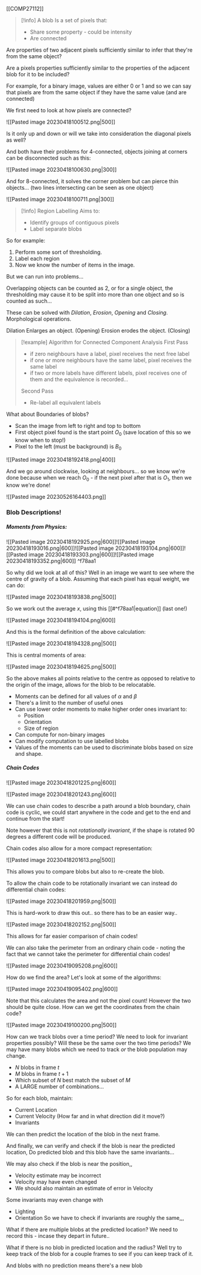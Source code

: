 [[COMP27112]]


>[!info] A blob
>Is a set of pixels that:
>- Share some property - could be intensity
>- Are connected

Are properties of two adjacent pixels sufficiently similar to infer that they're from the same object?

Are a pixels properties sufficiently similar to the properties of the adjacent blob for it to be included?

For example, for a binary image, values are either 0 or 1 and so we can say that pixels are from the same object if they have the same value (and are connected)

We first need to look at how pixels are connected?

![[Pasted image 20230418100512.png|500]]

Is it only up and down or will we take into consideration the diagonal pixels as well?

And both have their problems for 4-connected, objects joining at corners can be disconnected such as this:

![[Pasted image 20230418100630.png|300]]

And for 8-connected, it solves the corner problem but can pierce thin objects... (two lines intersecting can be seen as one object)

![[Pasted image 20230418100711.png|300]]

>[!info] Region Labelling
>Aims to:
>- Identify groups of contiguous pixels
>- Label separate blobs

So for example:

1. Perform some sort of thresholding.
2. Label each region
3. Now we know the number of items in the image.

But we can run into problems...

Overlapping objects can be counted as 2, or for a single object, the thresholding may cause it to be split into more than one object and so is counted as such...

These can be solved with *Dilation*, *Erosion*, *Opening* and *Closing*. Morphological operations.

Dilation Enlarges an object. (Opening)
Erosion erodes the object. (Closing)

>[!example] Algorithm for Connected Component Analysis
>First Pass
>- if zero neighbours have a label, pixel receives the next free label
>- if one or more neighbours have the same label, pixel receives the same label
>- if two or more labels have different labels, pixel receives one of them and the equivalence is recorded...
>
>Second Pass
>- Re-label all equivalent labels

What about Boundaries of blobs?
- Scan the image from left to right and top to bottom
- First object pixel found is the start point $O_0$ (save location of this so we know when to stop!)
- Pixel to the left (must be background) is $B_0$

![[Pasted image 20230418192418.png|400]]

And we go around clockwise, looking at neighbours... so we know we're done because when we reach $O_0$ - if the next pixel after that is $O_1$, then we know we're done!

![[Pasted image 20230526164403.png]]

### Blob Descriptions!

##### Moments from Physics:

![[Pasted image 20230418192925.png|600]]![[Pasted image 20230418193016.png|600]]![[Pasted image 20230418193104.png|600]]![[Pasted image 20230418193303.png|600]]![[Pasted image 20230418193352.png|600]] ^f78aa1

So why did we look at all of this? Well in an image we want to see where the centre of gravity of a blob. Assuming that each pixel has equal weight, we can do:

![[Pasted image 20230418193838.png|500]]

So we work out the average $x$, using this [[#^f78aa1|equation]] (last one!)

![[Pasted image 20230418194104.png|600]]

And this is the formal definition of the above calculation:

![[Pasted image 20230418194328.png|500]]

This is central moments of area:

![[Pasted image 20230418194625.png|500]]

So the above makes all points relative to the centre as opposed to relative to the origin of the image, allows for the blob to be relocatable.

- Moments can be defined for all values of $\alpha$ and $\beta$
- There's a limit to the number of useful ones
- Can use lower order moments to make higher order ones invariant to:
	- Position
	- Orientation
	- Size of region
- Can compute for non-binary images
- Can modify computation to use labelled blobs
- Values of the moments can be used to discriminate blobs based on size and shape.

##### Chain Codes

![[Pasted image 20230418201225.png|600]]

![[Pasted image 20230418201243.png|600]]

We can use chain codes to describe a path around a blob boundary, chain code is cyclic, we could start anywhere in the code and get to the end and continue from the start!

Note however that this is not *rotationally invariant*, if the shape is rotated 90 degrees a different code will be produced.

Chain codes also allow for a more compact representation:

![[Pasted image 20230418201613.png|500]]

This allows you to compare blobs but also to re-create the blob.

To allow the chain code to be rotationally invariant we can instead do differential chain codes:

![[Pasted image 20230418201959.png|500]]

This is hard-work to draw this out.. so there has to be an easier way..

![[Pasted image 20230418202152.png|500]]

This allows for far easier comparison of chain codes!

We can also take the perimeter from an ordinary chain code - noting the fact that we cannot take the perimeter for differential chain codes!

![[Pasted image 20230419095208.png|600]]

How do we find the area? Let's look at some of the algorithms:

![[Pasted image 20230419095402.png|600]]

Note that this calculates the area and not the pixel count! However the two should be quite close. How can we get the coordinates from the chain code?

![[Pasted image 20230419100200.png|500]]

How can we track blobs over a time period? We need to look for invariant properties possibly? Will these be the same over the two time periods? We may have many blobs which we need to track *or* the blob population may change.

- $N$ blobs in frame $t$
- $M$ blobs in frame $t+1$
- Which subset of $N$ best match the subset of $M$
- A LARGE number of combinations...

So for each blob, maintain:
- Current Location
- Current Velocity (How far and in what direction did it move?)
- Invariants

We can then predict the location of the blob in the next frame.

And finally, we can verify and check if the blob is near the predicted location, Do predicted blob and this blob have the same invariants...

We may also check if the blob is near the position,,
- Velocity estimate may be incorrect
- Velocity may have even changed
- We should also maintain an estimate of error in Velocity

Some invariants may even change with
- Lighting 
- Orientation
So we have to check if invariants are roughly the same,,,


What if there are multiple blobs at the predicted location? We need to record this - incase they depart in future..

What if there is no blob in predicted location and the radius? Well try to keep track of the blob for a couple frames to see if you can keep track of it.

And blobs with no prediction means there's a new blob